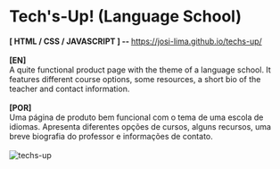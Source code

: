 # Tech's-Up! (Language School)

<strong>[ HTML / CSS / JAVASCRIPT ] -- </strong> https://josi-lima.github.io/techs-up/
<br><br>
<strong>[EN]</strong>
<br>
A quite functional product page with the theme of a language school. It features different course options, some resources, a short bio of the teacher and contact information.
<br><br>
<strong>[POR]</strong>
<br>
Uma página de produto bem funcional com o tema de uma escola de idiomas. Apresenta diferentes opções de cursos, alguns recursos, uma breve biografia do professor e informações de contato.
<br><br>
![techs-up](https://user-images.githubusercontent.com/108018406/175559018-385e17c1-efe8-4992-9cf2-ce6f6e7fd749.png)
